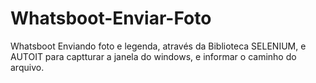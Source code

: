 # Whatsboot-Enviar-Foto
Whatsboot Enviando foto e legenda, através da Biblioteca SELENIUM, e AUTOIT para captturar a janela do windows, e informar o caminho do arquivo.
